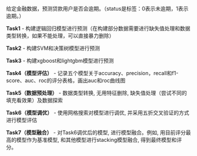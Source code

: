 给定金融数据，预测贷款用户是否会逾期。（status是标签：0表示未逾期，1表示逾期。）

**Task1** - 构建逻辑回归模型进行预测（在构建部分数据需要进行缺失值处理和数据类型转换，如果不能处理，可以直接暴力删除）

**Task2** - 构建SVM和决策树模型进行预测

**Task3** - 构建xgboost和lightgbm模型进行预测

**Task4（模型评估）** - 记录五个模型关于accuracy、precision，recall和f1-score、auc、roc的评分表格，画出auc和roc曲线图

**Task5（数据预处理）** - 数据类型转换, 无用特征删除, 缺失值处理（尝试不同的填充看效果）及数据探索

**Task6（模型调优）** - 使用网格搜索对模型进行调优, 并采用五折交叉验证的方式进行模型评估

**Task7（模型融合）** - 对Task6调优后的模型, 进行模型融合。例如, 用目前评分最高的模型作为基准模型, 和其他模型进行stacking模型融合, 得到最终模型和评分。